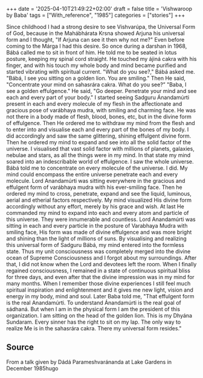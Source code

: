 +++
date = '2025-04-10T21:49:22+02:00'
draft = false
title = 'Vishwaroop by Baba'
tags = ["With_reference", "1985"]
categories = ["stories"]
+++

Since childhood I had a strong desire to see Vishvarúpa, the Universal Form of God, because in the Mahábhárata Krsna showed Arjuna his universal form and I thought, "If Arjuna can see it then why not me?" Even before coming to the Márga I had this desire.
So once during a darshan in 1968, Bábá called me to sit in front of him. He told me to be seated in lotus posture, keeping my spinal cord straight. He touched my ájiná cakra with his finger, and with his touch my whole body and mind became purified and started vibrating with spiritual current. "What do you see?," Bábá asked me. "Bábá, I see you sitting on a golden lion. You are smiling." Then He said, "Concentrate your mind on sahasrára cakra. What do you see?” "Baba, I see a golden effulgence." He said, "Go deeper. Penetrate your mind and see each and every part of your body."
I started seeing Sadguru Ánandamúrti present in each and every molecule of my flesh in the affectionate and gracious pose of varábhaya mudra, with smiling and charming face. He was not there in a body made of flesh, blood, bones, etc, but in the divine form of effulgence.
Then He ordered me to withdraw my mind from the flesh and to enter into and visualise each and every part of the bones of my body. I did accordingly and saw the same glittering, shining effulgent divine form.
Then he ordered my mind to expand and see into all the solid factor of the universe. I visualised that vast solid factor with millions of planets, galaxies, nebulae and stars, as all the things were in my mind. In that state my mind soared into an
indescribable world of effulgence. I saw the whole universe.
Bábá told me to concentrate on every molecule of the universe. I did. My mind could encompass the entire universe penetrate each and every molecule.
Lord Anandamúrti was sitting everywhere in the gracious and effulgent form of varábhaya mudra with his ever-smiling face.
Then he ordered my mind to cross, penetrate, expand and see the liquid, luminous, aerial and etherial factors respectively. My mind visualized His divine form accordingly without any effort, merely by his grace and wish.
At last He commanded my mind to expand into each and every atom and particle of this universe. They were innumerable and countless. Lord Anandamúrti was sitting in each and every particle in the posture of Varabhaya Mudra with smiling face, His form was made of divine effulgence and was more bright and shining than the light of millions of suns.
By visualising and realizing this universal form of Sadguru Bábá, my mind entered into the formless state. Thus my unit
consciousness was completely merged into the divine ocean of Supreme Consciousness and I forgot about my surroundings.
After that, I did not know when the Lord and devotees left the room.
When I finally regained consciousness, I remained in a state of continuous spiritual bliss for three days, and even after that the divine impression was in my mind for many months.
When I remember those divine experiences I still feel much spiritual inspiration and enlightenment and it gives me new light, vision and energy in my body, mind and soul.
Later Baba told me, "That effulgent form is the real Anandamúrti. To understand Ánandamúrti is the real goal of sádhaná. But when I am in the physical form I am the president of this organization. I am sitting on the head of the golden lion.
This is my Dhyána Sundaram. Every sinner has the right to sit on my lap. The only way to realize Me is in the sahasrára cakra.
There my universal form resides."

## Source
From a talk given by Dádá Parameshvaránanda at Lake Gardens in December 1985hugo